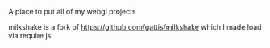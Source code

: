 A place to put all of my webgl projects

milkshake is a fork of https://github.com/gattis/milkshake which I made load via require js
